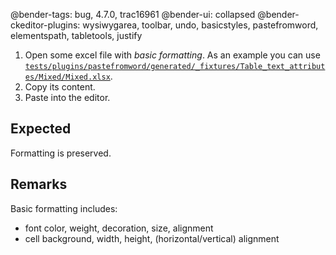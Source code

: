 @bender-tags: bug, 4.7.0, trac16961
@bender-ui: collapsed
@bender-ckeditor-plugins: wysiwygarea, toolbar, undo, basicstyles, pastefromword, elementspath, tabletools, justify

1. Open some excel file with _basic formatting_.
	As an example you can use [`tests/plugins/pastefromword/generated/_fixtures/Table_text_attributes/Mixed/Mixed.xlsx`](https://github.com/ckeditor/ckeditor-dev/blob/major/tests/plugins/pastefromword/generated/_fixtures/Table_text_attributes/Mixed/Mixed.xlsx).
1. Copy its content.
1. Paste into the editor.

## Expected

Formatting is preserved.

## Remarks

Basic formatting includes:

* font color, weight, decoration, size, alignment
* cell background, width, height, (horizontal/vertical) alignment
